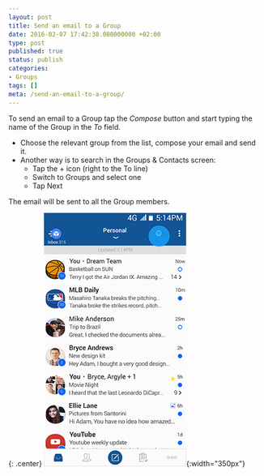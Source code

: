 ```yaml
---
layout: post
title: Send an email to a Group
date: 2016-02-07 17:42:38.000000000 +02:00
type: post
published: true
status: publish
categories:
- Groups
tags: []
meta: /send-an-email-to-a-group/
---
```


To send an email to a Group tap the *Compose* button and start typing the name of the Group in the *To* field.

* Choose the relevant group from the list, compose your email and send it.
* Another way is to search in the Groups &amp; Contacts screen:
    * Tap the + icon (right to the To line)
    * Switch to Groups and select one
    * Tap Next

The email will be sent to all the Group members.

{: .center}
![Auto Complete](/assets/BlueMail_Auto_Complete_update_2017.gif){:width="350px"}